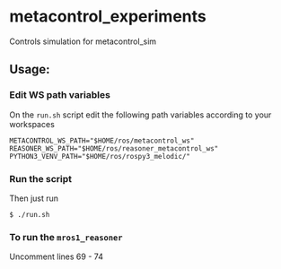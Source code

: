 # metacontrol_experiments
Controls simulation for metacontrol_sim

## Usage:

### Edit WS path variables
On the `run.sh` script edit the following path variables according to your workspaces

```
METACONTROL_WS_PATH="$HOME/ros/metacontrol_ws"
REASONER_WS_PATH="$HOME/ros/reasoner_metacontrol_ws"
PYTHON3_VENV_PATH="$HOME/ros/rospy3_melodic/"
```
### Run the script

Then just run

```
$ ./run.sh
```

### To run the `mros1_reasoner`

Uncomment lines 69 - 74
